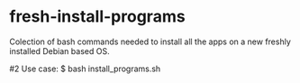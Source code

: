 # fresh-install-programs
Colection of bash commands needed to install all the apps on a new freshly installed Debian based OS.

#2 Use case:
	$ bash install_programs.sh
